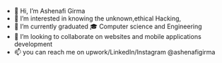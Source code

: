- 👋 Hi, I’m Ashenafi Girma
- 👀 I’m interested in knowing the unknown,ethical Hacking,
- 🌱 I’m currently graduated 🎓 Computer science and Engineering 
- 💞️ I’m looking to collaborate on websites and mobile applications development 
- 📫  you can reach me on upwork/LinkedIn/Instagram
   @ashenafigirma

<!---
ashenafigirma/ashenafigirma is a ✨ special ✨ repository because its `README.md` (this file) appears on your GitHub profile.
You can click the Preview link to take a look at your changes.
--->
